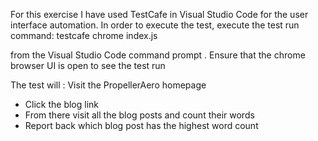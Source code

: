 For this exercise I have used TestCafe in Visual Studio Code for the user interface automation. 
In order to execute the test, execute the test run command:
testcafe chrome index.js

from the Visual Studio Code command prompt .
Ensure that the chrome browser UI is open to see the test run 


The test will :
Visit the PropellerAero homepage
- Click the blog link
- From there visit all the blog posts and count their words
- Report back which blog post has the highest word count



